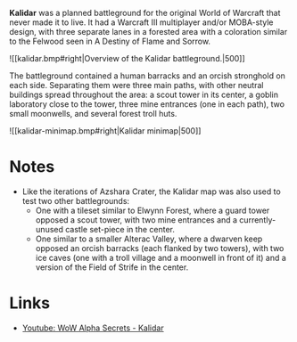 **Kalidar** was a planned battleground for the original World of Warcraft that never made it to live. It had a Warcraft III multiplayer and/or MOBA-style design, with three separate lanes in a forested area with a coloration similar to the Felwood seen in A Destiny of Flame and Sorrow. 

![[kalidar.bmp#right|Overview of the Kalidar battleground.|500]]

The battleground contained a human barracks and an orcish stronghold on each side. Separating them were three main paths, with other neutral buildings spread throughout the area: a scout tower in its center, a goblin laboratory close to the tower, three mine entrances (one in each path), two small moonwells, and several forest troll huts. 

![[kalidar-minimap.bmp#right|Kalidar minimap|500]]

# Notes

- Like the iterations of Azshara Crater, the Kalidar map was also used to test two other battlegrounds:
	- One with a tileset similar to Elwynn Forest, where a guard tower opposed a scout tower, with two mine entrances and a currently-unused castle set-piece in the center.
	- One similar to a smaller Alterac Valley, where a dwarven keep opposed an orcish barracks (each flanked by two towers), with two ice caves (one with a troll village and a moonwell in front of it) and a version of the Field of Strife in the center.

# Links

- [Youtube: WoW Alpha Secrets - Kalidar](https://www.youtube.com/watch?v=54yk3J_-Fp0)
